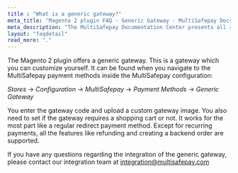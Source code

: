 ```yaml
---
title : "What is a generic gateway?"
meta_title: "Magento 2 plugin FAQ - Generic Gateway - MultiSafepay Docs"
meta_description: "The MultiSafepay Documentation Center presents all relevant information about our Plugins and API. You can also find support pages for payment methods, tools and general questions as well as the contact details of our Support and Integration Teams."
layout: "faqdetail"
read_more: "."
---
```


The Magento 2 plugin offers a generic gateway. This is a gateway which you can customize yourself.
It can be found when you navigate to the MultiSafepay payment methods inside the MultiSafepay configuration:

 _Stores_ -> _Configuration_ -> _MultiSafepay_ -> _Payment Methods_ -> _Generic Gateway_

You enter the gateway code and upload a custom gateway image.
You also need to set if the gateway requires a shopping cart or not.
It works for the most part like a regular redirect payment method.
Except for recurring payments, all the features like refunding and creating a backend order are supported.

If you have any questions regarding the integration of the generic gateway, please contact our integration team at integration@multisafepay.com
